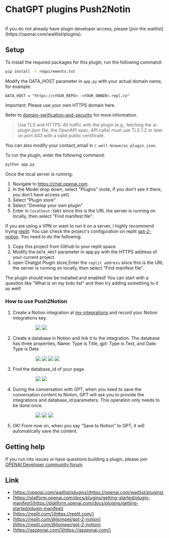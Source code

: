 
# ChatGPT plugins Push2Notin


<br>
If you do not already have plugin developer access, please [join the waitlist](https://openai.com/waitlist/plugins).

## Setup

To install the required packages for this plugin, run the following command:

```bash
pip install -r requirements.txt
```

Modify the DATA_HOST parameter in `app.py` with your actual domain name, for example:
```
DATA_HOST = "https://<YOUR_REPO>--<YOUR_OWNER>.repl.co"
```
Important: Please use your own HTTPS domain here.

Refer to [domain-verification-and-security](https://platform.openai.com/docs/plugins/production/domain-verification-and-security) for more information.

> Use TLS and HTTPS: All traffic with the plugin (e.g., fetching the ai-plugin.json file, the OpenAPI spec, API calls) must use TLS 1.2 or later on port 443 with a valid public certificate.

You can also modify your contact_email in `/.well-known/ai-plugin.json`.

To run the plugin, enter the following command:

```bash
python app.py
```

Once the local server is running:

1. Navigate to https://chat.openai.com. 
2. In the Model drop down, select "Plugins" (note, if you don't see it there, you don't have access yet).
3. Select "Plugin store"
4. Select "Develop your own plugin"
5. Enter in `localhost:5003` since this is the URL the server is running on locally, then select "Find manifest file".

If you are using a VPN or want to run it on a server, I highly recommend trying [replit](https://replit.com/). You can check the project's configuration on replit [gpt-2-notion](https://replit.com/@liompei/gpt-2-notion). You need to do the following:

1. Copy this project from Github to your replit space
2. Modify the `DATA_HOST` parameter in app.py with the HTTPS address of your current project.
3. open Chatgpt Plugin store,Enter the `replit address` since this is the URL the server is running on locally, then select "Find manifest file".

The plugin should now be installed and enabled! You can start with a question like "What is on my todo list" and then try adding something to it as well! 

### How to use Push2Notion

1. Create a Notion integration at [my-integrations](https://www.notion.so/my-integrations) and record your Notion integrations key.

    <div style="width: 70%; margin: 0 auto;">
        <img src="/static/create_integration.png" style="max-width: 100%; height: auto; margin-right: auto">
        <img src="/static/your_integration.png" style="max-width: 100%; height: auto; margin-right: auto">
    </div>

2. Create a database in Notion and link it to the integration. The database has three properties, Name: Type is Title, gpt: Type is Text, and Date: Type is Date
    <div style="width: 70%; margin: 0 auto;">
        <img src="/static/create_database_page.png" style="max-width: 100%; height: auto; margin-right: auto">
        <img src="/static/new_database.png" style="max-width: 100%; height: auto; margin-right: auto">
        <img src="/static/gpt_content.png" style="max-width: 100%; height: auto; margin-right: auto">
        <img src="/static/add_connection.png" style="max-width: 100%; height: auto; margin-right: auto">
   </div>
3. Find the database_id of your page.
    <div style="width: 70%; margin: 0 auto;">
        <img src="/static/copy_link.png" style="max-width: 100%; height: auto; margin-right: auto">
        <img src="/static/database_id_link.png" style="max-width: 100%; height: auto; margin-right: auto">
   </div>
4. During the conversation with GPT, when you need to save the conversation content to Notion, GPT will ask you to provide the integrations and database_id parameters. This operation only needs to be done once.
    <div style="width: 70%; margin: 0 auto;">
        <img src="/static/choose_gpt_plugin.png" style="max-width: 100%; height: auto; margin-right: auto">
        <img src="/static/set_key.png" style="max-width: 100%; height: auto; margin-right: auto">
        <img src="/static/save_notion.png" style="max-width: 100%; height: auto; margin-right: auto">
   </div>
5. OK! From now on, when you say "Save to Notion" to GPT, it will automatically save the content.

## Getting help

If you run into issues or have questions building a plugin, please join [OPENAI Developer community forum](https://community.openai.com/c/chat-plugins/20).

## Link

* [https://openai.com/waitlist/plugins](https://openai.com/waitlist/plugins)
* [https://platform.openai.com/docs/plugins/getting-started/plugin-manifest](https://platform.openai.com/docs/plugins/getting-started/plugin-manifest)
* [https://replit.com/](https://replit.com/)
* [https://replit.com/@liompei/gpt-2-notion](https://replit.com/@liompei/gpt-2-notion)
* [https://gazeonai.com/](https://gazeonai.com/)


